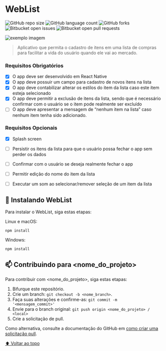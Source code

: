 # WebList

<!---Esses são exemplos. Veja https://shields.io para outras pessoas ou para personalizar este conjunto de escudos. Você pode querer incluir dependências, status do projeto e informações de licença aqui--->

![GitHub repo size](https://img.shields.io/github/repo-size/iuricode/README-template?style=for-the-badge)
![GitHub language count](https://img.shields.io/github/languages/count/iuricode/README-template?style=for-the-badge)
![GitHub forks](https://img.shields.io/github/forks/iuricode/README-template?style=for-the-badge)
![Bitbucket open issues](https://img.shields.io/bitbucket/issues/iuricode/README-template?style=for-the-badge)
![Bitbucket open pull requests](https://img.shields.io/bitbucket/pr-raw/iuricode/README-template?style=for-the-badge)

<img src="exemplo-image.png" alt="exemplo imagem">

> Aplicativo que permita o cadastro de itens em uma lista de compras para facilitar a vida do usuário quando ele vai ao mercado.


### Requisitos Obrigatórios

- [x] O app deve ser desenvolvido em React Native
- [x] O app deve possuir um campo para cadastro de novos itens na lista
- [x] O app deve contabilizar alterar os estilos do item da lista caso este item esteja selecionado
- [x] O app deve permitir a exclusão de itens da lista, sendo que é necessário confirmar com o usuário se o item pode realmente ser excluído
- [ ] O app deve apresentar a mensagem de “nenhum item na lista” caso nenhum item tenha sido adicionado.

### Requisitos Opcionais

- [x] Splash screen
- [ ] Persistir os itens da lista para que o usuário possa fechar o app sem perder os dados
- [ ] Confirmar com o usuário se deseja realmente fechar o app
- [ ] Permitir edição do nome do item da lista
- [ ] Executar um som ao selecionar/remover seleção de um item da lista


## 🚀 Instalando WebList

Para instalar o WebList, siga estas etapas:

Linux e macOS:
```
npm install
```

Windows:
```
npm install
```

## 📫 Contribuindo para <nome_do_projeto>
<!---Se o seu README for longo ou se você tiver algum processo ou etapas específicas que deseja que os contribuidores sigam, considere a criação de um arquivo CONTRIBUTING.md separado--->
Para contribuir com <nome_do_projeto>, siga estas etapas:

1. Bifurque este repositório.
2. Crie um branch: `git checkout -b <nome_branch>`.
3. Faça suas alterações e confirme-as: `git commit -m '<mensagem_commit>'`
4. Envie para o branch original: `git push origin <nome_do_projeto> / <local>`
5. Crie a solicitação de pull.

Como alternativa, consulte a documentação do GitHub em [como criar uma solicitação pull](https://help.github.com/en/github/collaborating-with-issues-and-pull-requests/creating-a-pull-request).


[⬆ Voltar ao topo](WebList)<br>
